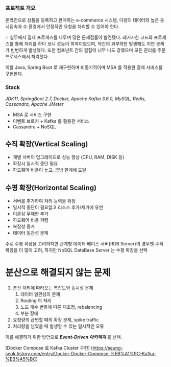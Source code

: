 ### 프로젝트 개요

온라인으로 상품을 등록하고 판매하는 e-commerce 시스템, 다량의 데이터와 높은 동시접속자 수 환경에서 안정적인 요청을 처리할 수 있어야 한다.

<aside>
💡 실무에서 결제 프로세스를 다루며 많은 문제점들이 발견됐다. 레거시한 코드와 프로세스를 통해 처리를 하다 보니 성능이 최악이였으며, 약간의 과부하만 발생해도 지연 문제가 빈번하게 발생했다. 또한 컴포넌트 간의 결합이 너무 나도 강했으며 모든 관리를 주문 프로세스에서 처리했다.

이를 Java, Spring Boot 로 재구현하며 비동기적이며 MSA 를 적용한 결제 서비스를 구현한다.
</aside>

### Stack

*JDK11, SpringBoot 2.7, Docker, Apache Kafka 3.6.0, MySQL, Redis, Cassandra, Apache JMeter*

- MSA 로 서비스 구현
- 이벤트 브로커 + Kafka 를 활용한 서비스
- Cassandra + NoSQL

## 수직 확장(Vertical Scaling)

- 개별 서버의 업그레이드로 성능 향상 (CPU, RAM, DISK 등)
- 확장시 일시적 중단 필요
- 하드웨어 비용이 높고, 금방 한계에 도달

## 수평 확장(Horizontal Scaling)

- 서버를 추가하여 처리 능력을 확장
- 일시적 중단이 필요없고 리소스 추가/제거에 유연
- 이론상 무제한 추가
- 하드웨어 비용 저렴
- 복잡성 증가
- 데이터 일관성 문제

주로 수평 확장을 고려하지만 관계형 데이터 베이스 서버(RDB Server)의 경우엔 수직 확장을 더 많이 고려, 하지만 NoSQL DataBase Server 는 수평 확장을 선택

# 분산으로 해결되지 않는 문제

1. 분산 처리에 따라오는 복잡도와 동시성 문제
    1. 데이터 일관성의 문제
    2. Routing 의 처리
    3. 노드 개수 변화에 따른 재조정, rebalancing
    4. 부분 장애
2. 요청량의 급변할 때의 확장 문제, spike traffic
3. 처리량을 넘었을 때 발생할 수 있는 일시적인 오류

이를 해결하기 위한 방안으로 ***Event-Driven 아키텍처*** 를 선택.

[Docker Compose 로 Kafka Cluster 구현] (https://seung-seok.tistory.com/entry/Docker-Docker-Compose-%EB%A1%9C-Kafka-%EB%A5%BC)
